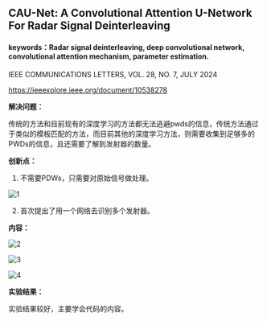 ## **CAU-Net: A Convolutional Attention U-Network For Radar Signal Deinterleaving**

#### **keywords：Radar signal deinterleaving, deep convolutional network, convolutional attention mechanism, parameter estimation.**

IEEE COMMUNICATIONS LETTERS, VOL. 28, NO. 7, JULY 2024

https://ieeexplore.ieee.org/document/10538278

**解决问题：**

传统的方法和目前现有的深度学习的方法都无法逃避pwds的信息，传统方法通过于类似的模板匹配的方法，而目前其他的深度学习方法，则需要收集到足够多的PWDs的信息，且还需要了解到发射器的数量。

**创新点：**

1. 不需要PDWs，只需要对原始信号做处理。

![1](images\{7EDC158F-BC45-4A6F-95EA-5EDB1BFB7E5F}.png)

2. 首次提出了用一个网络去识别多个发射器。

**内容：**

![2](images\{834EA439-94C4-4F3D-A883-57903C7FB2BC}.png)

![3](images\{E7480A0A-78A3-471A-8521-07FEF86EB5C9}.png)

![4](images\{4514090A-1299-40CF-9A70-648C1287A9D5}.png)

**实验结果：**

实验结果较好，主要学会代码的内容。